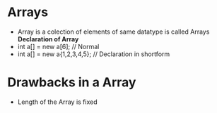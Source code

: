 # Arrays
* Array is a colection of elements of same datatype is called Arrays
**Declaration of Array**
 * int a[] = new a[6];           // Normal 
 * int a[] = new a{1,2,3,4,5};  //  Declaration in shortform
  # Drawbacks in a Array 
  * Length of the Array is fixed
